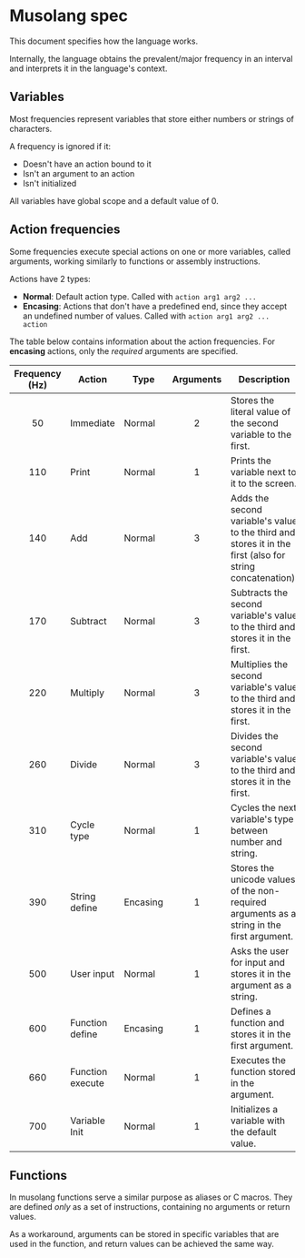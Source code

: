 # Musolang spec

This document specifies how the language works.

Internally, the language obtains the prevalent/major frequency in an interval and interprets it in the language's context.

## Variables

Most frequencies represent variables that store either numbers or strings of characters.

A frequency is ignored if it:
- Doesn't have an action bound to it
- Isn't an argument to an action
- Isn't initialized

All variables have global scope and a default value of 0.

## Action frequencies

Some frequencies execute special actions on one or more variables, called arguments, working similarly to functions or assembly instructions.

Actions have 2 types:
- **Normal**: Default action type. Called with ```action arg1 arg2 ...```
- **Encasing**: Actions that don't have a predefined end, since they accept an undefined number of values. Called with ```action arg1 arg2 ... action```

The table below contains information about the action frequencies. For **encasing** actions, only the *required* arguments are specified.

| Frequency (Hz) | Action           | Type     | Arguments | Description |
| :------------: | ---------------- | -------- | :-------: | ----------- |
| 50             | Immediate        | Normal   | 2         | Stores the literal value of the second variable to the first.
| 110            | Print            | Normal   | 1         | Prints the variable next to it to the screen.
| 140            | Add              | Normal   | 3         | Adds the second variable's value to the third and stores it in the first (also for string concatenation).
| 170            | Subtract         | Normal   | 3         | Subtracts the second variable's value to the third and stores it in the first.
| 220            | Multiply         | Normal   | 3         | Multiplies the second variable's value to the third and stores it in the first.
| 260            | Divide           | Normal   | 3         | Divides the second variable's value to the third and stores it in the first.
| 310            | Cycle type       | Normal   | 1         | Cycles the next variable's type between number and string.
| 390            | String define    | Encasing | 1         | Stores the unicode values of the non-required arguments as a string in the first argument.
| 500            | User input       | Normal   | 1         | Asks the user for input and stores it in the argument as a string.
| 600            | Function define  | Encasing | 1         | Defines a function  and stores it in the first argument.
| 660            | Function execute | Normal   | 1         | Executes the function stored in the argument.
| 700            | Variable Init    | Normal   | 1         | Initializes a variable with the default value.

## Functions

In musolang functions serve a similar purpose as aliases or C macros. They are defined *only* as a set of instructions, containing no arguments or return values.

As a workaround, arguments can be stored in specific variables that are used in the function, and return values can be achieved the same way.
